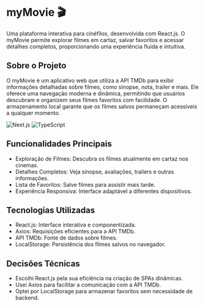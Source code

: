 # myMovie 🎬

Uma plataforma interativa para cinéfilos, desenvolvida com React.js. O myMovie permite explorar filmes em cartaz, salvar favoritos e acessar detalhes completos, proporcionando uma experiência fluida e intuitiva.

## Sobre o Projeto

O myMovie é um aplicativo web que utiliza a API TMDb para exibir informações detalhadas sobre filmes, como sinopse, nota, trailer e mais. Ele oferece uma navegação moderna e dinâmica, permitindo que usuários descubram e organizem seus filmes favoritos com facilidade. O armazenamento local garante que os filmes salvos permaneçam acessíveis a qualquer momento.

![Next.js](https://img.shields.io/badge/React.js-18-blue) ![TypeScript](https://img.shields.io/badge/JavaScript-6-yellow)

## Funcionalidades Principais

- Exploração de Filmes: Descubra os filmes atualmente em cartaz nos cinemas.
- Detalhes Completos: Veja sinopse, avaliações, trailers e outras informações.
- Lista de Favoritos: Salve filmes para assistir mais tarde.
- Experiência Responsiva: Interface adaptável a diferentes dispositivos.

## Tecnologias Utilizadas

- React.js: Interface interativa e componentizada.
- Axios: Requisições eficientes para a API TMDb.
- API TMDb: Fonte de dados sobre filmes.
- LocalStorage: Persistência dos filmes salvos no navegador.

## Decisões Técnicas

- Escolhi React.js pela sua eficiência na criação de SPAs dinâmicas.
- Usei Axios para facilitar a comunicação com a API TMDb.
- Optei por LocalStorage para armazenar favoritos sem necessidade de backend.
